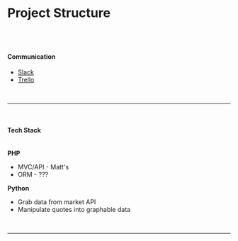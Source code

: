 <h1>Project Structure</h1>
<br><br>
<strong><h4>Communication</h4></strong>
<ul>
<li><a href="https://lighthouse.slack.com/messages/alpha/">Slack</a></li>
<li><a href="https://trello.com/b/GBVMYcbc/alpha">Trello</a></li>
</ul>
<br><hr></br>
<strong><h4>Tech Stack</h4></strong>
<br>
<strong>PHP</strong>
<ul>
<li>MVC/API - Matt's</li>
<li>ORM - ???</li>
</ul>
<strong>Python</strong>
<ul>
<li>Grab data from market API</li>
<li>Manipulate quotes into graphable data</li>
</ul>
<br>
<hr>
<br>
